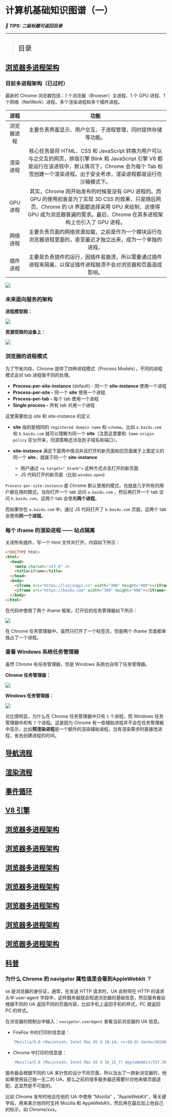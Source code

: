 # 计算机基础知识图谱（一）<!-- omit in toc -->

***👀 TIPS: 二级标题可返回目录***

---

> ## 目录

## [浏览器多进程架构](#目录)

### 目前多进程架构（已过时）

最新的 Chrome 浏览器包括：1 个浏览器（Browser）主进程、1 个 GPU 进程、1 个网络（NetWork）进程、多个渲染进程和多个插件进程。

|    进程    |                                                                                                                功能                                                                                                                |
| :--------: | :--------------------------------------------------------------------------------------------------------------------------------------------------------------------------------------------------------------------------------: |
| 浏览器进程 |                                                                                    主要负责界面显示、用户交互、子进程管理，同时提供存储等功能。                                                                                    |
|  渲染进程  |   核心任务是将 HTML、CSS 和 JavaScript 转换为用户可以与之交互的网页，排版引擎 Blink 和 JavaScript 引擎 V8 都是运行在该进程中，默认情况下，Chrome 会为每个 Tab 标签创建一个渲染进程。出于安全考虑，渲染进程都是运行在沙箱模式下。   |
|  GPU 进程  | 其实，Chrome 刚开始发布的时候是没有 GPU 进程的。而 GPU 的使用初衷是为了实现 3D CSS 的效果，只是随后网页、Chrome 的 UI 界面都选择采用 GPU 来绘制，这使得 GPU 成为浏览器普遍的需求。最后，Chrome 在其多进程架构上也引入了 GPU 进程。 |
|  网络进程  |                                                           主要负责页面的网络资源加载，之前是作为一个模块运行在浏览器进程里面的，直至最近才独立出来，成为一个单独的进程。                                                           |
|  插件进程  |                                                           主要是负责插件的运行，因插件易崩溃，所以需要通过插件进程来隔离，以保证插件进程崩溃不会对浏览器和页面造成影响。                                                           |

![](https://raw.githubusercontent.com/chuenwei0129/my-picgo-repo/master/browser/SCR-20220424-ltq.png)

### 未来面向服务的架构

**进程模型图：**

![](https://raw.githubusercontent.com/chuenwei0129/my-picgo-repo/master/browser/SCR-20220424-lqa.png)

**资源受限的设备上：**

![](https://raw.githubusercontent.com/chuenwei0129/my-picgo-repo/master/browser/SCR-20220424-lr6.png)

### 浏览器的进程模式

为了节省内存，Chrome 提供了四种进程模式（Process Models），不同的进程模式会对 tab 进程做不同的处理。

- **Process-per-site-instance** (default) - 同一个 **site-instance** 使用一个进程
- **Process-per-site -** 同一个 **site** 使用一个进程
- **Process-per-tab -** 每个 tab 使用一个进程
- **Single process -** 所有 tab 共用一个进程

这里需要给出 site 和 site-instance 的定义

- **site** 指的是相同的 `registered domain name` 和 `scheme`。比如 `a.baidu.com` 和 `b.baidu.com` 就可以理解为同一个 **site**（注意这里要和  `Same-origin policy` 区分开来，同源策略还涉及到子域名和端口）。
- **site-instance** 满足下面两中情况并且打开的新页面和旧页面属于上面定义的同一个 **site**，就属于同一个 **site-instance**

  - 用户通过 `<a target="_blank">` 这种方式点击打开的新页面
  - JS 代码打开的新页面（比如 `window.open`)

`Process-per-site-instance` 是 Chrome 默认使用的模式，也就是几乎所有的用户都在用的模式。当你打开一个 tab 访问 `a.baidu.com` ，然后再打开一个 tab 访问 `b.baidu.com`，这两个 tab 会使用**两个进程**。

而如果你在 `a.baidu.com` 中，通过 JS 代码打开了 `b.baidu.com` 页面，这两个 tab 会使用**同一个进程**。

### 每个 iframe 的渲染进程 —— 站点隔离

关闭所有插件，写一个 html 文件并打开，内容如下所示：

```html
<!DOCTYPE html>
<html>
  <head>
    <meta charset="utf-8" />
    <title>iframe</title>
  </head>
  <body>
    <iframe src="https://linjingyi.cn" width="300" height="400"></iframe>
    <iframe src="https://baidu.com" width="300" height="400"></iframe>
  </body>
</html>
```

在代码中使用了两个 iframe 框架，打开后的任务管理器如下所示：

![](https://raw.githubusercontent.com/chuenwei0129/my-picgo-repo/master/browser/v2-6c61510658ee0b2de8ff07ce7b8e50a6_1440w.jpg)

在 Chrome 任务管理器中，虽然只打开了一个标签页，但是两个 iframe 页面都单独占了一个进程。

### 查看 Windows 系统任务管理器

虽然 Chrome 有任务管理器，但是 Windows 系统也自带了任务管理器。

**Chrome 任务管理器：**

![](https://raw.githubusercontent.com/chuenwei0129/my-picgo-repo/master/browser/v2-b380a595721a3cf5840428686cc0dbee_1440w.jpg)

**Windows 任务管理器：**

![](https://raw.githubusercontent.com/chuenwei0129/my-picgo-repo/master/browser/v2-e023b26e513fe5ccdc4912d583fd0dd2_1440w.jpg)

对比很明显，为什么在 Chrome 任务管理器中只有 `5` 个进程，而 Windows 任务管理器中却有 `7` 个进程。这是因为 Chrome 有一些辅助进程并不会在任务管理器中显示，比如**预渲染进程**是一个额外的渲染辅助进程，当有渲染需求时直接改进程，省去创建进程的时间。

## [导航流程](#目录)

## [渲染流程](#目录)

## [事件循环](#目录)

## [V8 引擎](#目录)

## [浏览器多进程架构](#目录)
## [浏览器多进程架构](#目录)
## [浏览器多进程架构](#目录)
## [浏览器多进程架构](#目录)
## [浏览器多进程架构](#目录)
## [浏览器多进程架构](#目录)
## [浏览器多进程架构](#目录)

## [科普](#目录)

### 为什么 Chrome 的 navigator 属性值里会看到AppleWebkit ？

`UA` 是浏览器的身份证，通常，在发送 HTTP 请求时，UA 会附带在 HTTP 的请求头中 user-agent 字段中，这样服务器就会知道浏览器的基础信息，然后服务器会根据不同的 UA 返回不同的页面内容，比如手机上返回手机的样式，PC 就返回 PC 的样式。

在浏览器的控制台中输入：`navigator.userAgent` 查看当前浏览器的 UA 信息。

- FireFox 中的打印的信息是：

  ```js
  "Mozilla/5.0 (Macintosh; Intel Mac OS X 10.14; rv:68.0) Gecko/20100101 Firefox/68.0"
  ```

- Chrome 中打印的信息是：

  ```sh
  'Mozilla/5.0 (Macintosh; Intel Mac OS X 10_15_7) AppleWebKit/537.36 (KHTML, like Gecko) Chrome/100.0.4896.127 Safari/537.36'
  ```

服务器会根据不同的 UA 来针性的设计不同页面，所以当出了一款新浏览器时，他如果使用自己独一无二的 UA，那么之前的很多服务器还需要针对他来做页面适配，这显然是不可能的。

比如 Chrome 发布时他会在他的 UA 中使用 “Mozilla” ，“AppleWebKit”，等关键字段，用来表示他同时支持 Mozilla 和 AppleWebKit，然后再在最后加上他自己的标示，如 Chrome/xxx。
